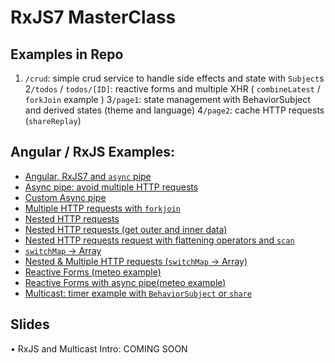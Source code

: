 # RxJS7 MasterClass

## Examples in Repo

1) `/crud`: simple crud service to handle side effects and state with `Subject`s
2`/todos` / `todos/[ID]`: reactive forms and multiple XHR ( `combineLatest` / `forkJoin` example )
3`/page1`: state management with BehaviorSubject and derived states (theme and language)
4`/page2`: cache HTTP requests (`shareReplay`)

## Angular / RxJS Examples:

* [Angular, RxJS7 and `async` pipe](https://stackblitz.com/edit/angular-ivy-myp7yy?file=src%2Fapp%2Fapp.component.ts)
* [Async pipe: avoid multiple HTTP requests](https://stackblitz.com/edit/angular-ivy-q5kzhl?file=src%2Fapp%2Fapp.component.ts)
* [Custom Async pipe](https://stackblitz.com/edit/angular-ivy-bvwbfr?file=src%2Fapp%2Fuser.pipe.ts)
* [Multiple HTTP requests with `forkjoin`](https://stackblitz.com/edit/rxjs-snippet-communication-forkjoin?file=src%2Fapp%2Fapp.component.ts)
* [Nested HTTP requests](https://stackblitz.com/edit/rxjs-snippet-multiple-subscribe-bad-practice?embed=1&file=src/app/app)
* [Nested HTTP requests (get outer and inner data)](https://stackblitz.com/edit/angular-snippet-rxjs-save-partial-data-1?file=src%2Fapp%2Fapp.component.ts)
* [Nested HTTP requests request with flattening operators and `scan`](https://stackblitz.com/edit/angular-ivy-nfzloh?file=src%2Fapp%2Fapp.component.ts,src%2Fapp%2Fmodel%2Fuser.ts)
* [`switchMap` -> Array](https://stackblitz.com/edit/angular-ivy-b72rko?file=src%2Fapp%2Fapp.component.ts)
* [Nested & Multiple HTTP requests (`switchMap` -> Array)](https://stackblitz.com/edit/rxjs-snippet-communication-convert-array-1tpzn3?file=src%2Fapp%2Fapp.component.ts)
* [Reactive Forms (meteo example)](https://stackblitz.com/edit/angular-ivy-b72rko?file=src%2Fapp%2Fapp.component.ts)
* [Reactive Forms with async pipe(meteo example)](https://stackblitz.com/edit/angular-ivy-t8mkxu?file=src%2Fapp%2Fapp.component.ts)
* [Multicast: timer example with `BehaviorSubject` or `share`](https://stackblitz.com/edit/angular-ivy-ptefzq?file=src%2Fapp%2Fapp.component.ts)

## Slides

• RxJS and Multicast Intro: COMING SOON
